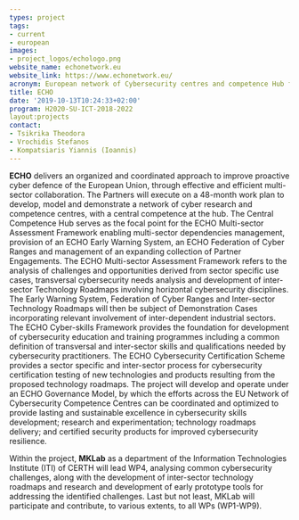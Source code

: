 ```yaml
---
types: project
tags:
- current
- european
images:
- project_logos/echologo.png
website_name: echonetwork.eu
website_link: https://www.echonetwork.eu/
acronym: European network of Cybersecurity centres and competence Hub for innovation and Operations
title: ECHO
date: '2019-10-13T10:24:33+02:00'
program: H2020-SU-ICT-2018-2022
layout:projects
contact: 
- Tsikrika Theodora
- Vrochidis Stefanos
- Kompatsiaris Yiannis (Ioannis)
---
```

<p>
<strong>ECHO</strong> delivers an organized and coordinated approach to improve proactive cyber defence of the European Union, through effective and efficient multi-sector collaboration. The Partners will execute on a 48-month work plan to develop, model and demonstrate a network of cyber research and competence centres, with a central competence at the hub. The Central Competence Hub serves as the focal point for the ECHO Multi-sector Assessment Framework enabling multi-sector dependencies management, provision of an ECHO Early Warning System, an ECHO Federation of Cyber Ranges and management of an expanding collection of Partner Engagements.
The ECHO Multi-sector Assessment Framework refers to the analysis of challenges and opportunities derived from sector specific use cases, transversal cybersecurity needs analysis and development of inter-sector Technology Roadmaps involving horizontal cybersecurity disciplines.
The Early Warning System, Federation of Cyber Ranges and Inter-sector Technology Roadmaps will then be subject of Demonstration Cases incorporating relevant involvement of inter-dependent industrial sectors.
The ECHO Cyber-skills Framework provides the foundation for development of cybersecurity education and training programmes including a common definition of transversal and inter-sector skills and qualifications needed by cybersecurity practitioners.
The ECHO Cybersecurity Certification Scheme provides a sector specific and inter-sector process for cybersecurity certification testing of new technologies and products resulting from the proposed technology roadmaps.
The project will develop and operate under an ECHO Governance Model, by which the efforts across the EU Network of Cybersecurity Competence Centres can be coordinated and optimized to provide lasting and sustainable excellence in cybersecurity skills development; research and experimentation; technology roadmaps delivery; and certified security products for improved cybersecurity resilience.
</p>
<p>
Within the project, <strong>MKLab</strong> as a department of the Information Technologies Institute (ITI) of CERTH will lead WP4, analysing common cybersecurity challenges, along with the development of inter-sector technology roadmaps and research and development of early prototype tools for addressing the identified challenges.  Last but not least, MKLab will participate and contribute, to various extents, to all WPs (WP1-WP9).
</p>  
